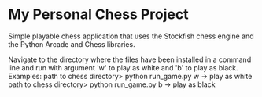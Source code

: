 # My Personal Chess Project

Simple playable chess application that uses the Stockfish chess engine and the Python Arcade and Chess libraries.

Navigate to the directory where the files have been installed in a command line and run with argument 'w' to play as white and 'b' to play as black.
Examples:
path to chess directory> python run_game.py w -> play as white
path to chess directory> python run_game.py b -> play as black
